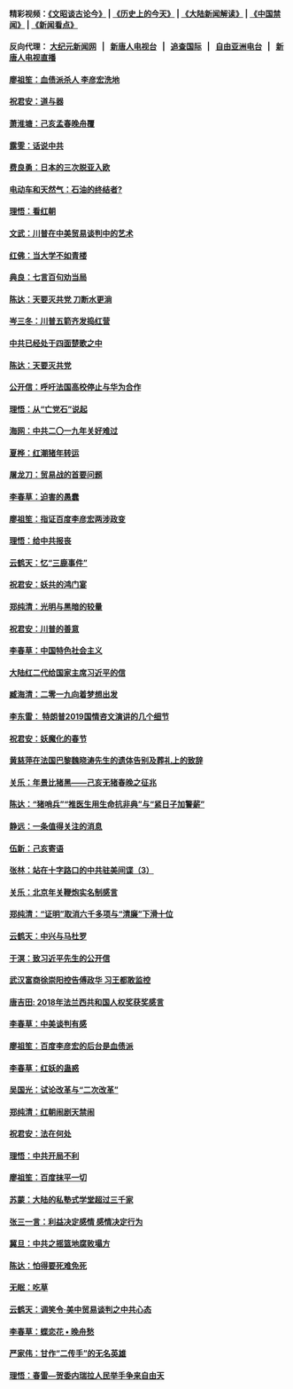#### 精彩视频：[《文昭谈古论今》](http://107.191.53.159/wenzhao) | [《历史上的今天》](http://107.191.53.159/today-in-history) | [《大陆新闻解读》](http://107.191.53.159/ntdtv-comedy) | [《中国禁闻》](http://107.191.53.159/ntdtv-news) | [《新闻看点》](http://107.191.53.159/news-insight) 

 #### 反向代理： [大纪元新闻网](http://107.191.53.159:10080/) &nbsp;&nbsp;|&nbsp;&nbsp; [新唐人电视台](http://107.191.53.159:8000/) &nbsp;&nbsp;|&nbsp;&nbsp; [追查国际](http://107.191.53.159:10010/) &nbsp;&nbsp;|&nbsp;&nbsp; [自由亚洲电台](http://107.191.53.159:9800/) &nbsp;&nbsp;|&nbsp;&nbsp; [新唐人电视直播](http://107.191.53.159/) 

#### [廖祖笙：血债派杀人 李彦宏洗地](../pages/nsc993/n11051397.md?t=02180217) 

#### [祝君安：道与器](../pages/nsc993/n11050653.md?t=02180217) 

#### [萧淮塘：己亥孟春晚舟覆](../pages/nsc993/n11050615.md?t=02180217) 

#### [露雯：话说中共](../pages/nsc993/n11050549.md?t=02180217) 

#### [费良勇：日本的三次脱亚入欧](../pages/nsc993/n11050067.md?t=02180217) 

#### [电动车和天然气：石油的终结者?](../pages/nsc993/n11047401.md?t=02180217) 

#### [理悟：看红朝](../pages/nsc993/n11047368.md?t=02180217) 

#### [文武：川普在中美贸易谈判中的艺术](../pages/nsc993/n11047216.md?t=02180217) 

#### [红佛：当大学不如青楼](../pages/nsc993/n11046910.md?t=02180217) 

#### [典良：七言百句劝当局](../pages/nsc993/n11046467.md?t=02180217) 

#### [陈达：天要灭共党 刀断水更淌](../pages/nsc993/n11045758.md?t=02180217) 

#### [岑三冬：川普五箭齐发捣红营](../pages/nsc993/n11045729.md?t=02180217) 

#### [中共已经处于四面楚歌之中](../pages/nsc993/n11044959.md?t=02180217) 

#### [陈达：天要灭共党](../pages/nsc993/n11043924.md?t=02180217) 

#### [公开信：呼吁法国高校停止与华为合作](../pages/nsc993/n11042967.md?t=02180217) 

#### [理悟：从“亡党石”说起](../pages/nsc993/n11042524.md?t=02180217) 

#### [海网：中共二〇一九年关好难过](../pages/nsc993/n11041415.md?t=02180217) 

#### [夏桦：红潮猪年转运](../pages/nsc993/n11041337.md?t=02180217) 

#### [屠龙刀：贸易战的首要问题](../pages/nsc993/n11040283.md?t=02180217) 

#### [李春草：迫害的愚蠢](../pages/nsc993/n11036601.md?t=02180217) 

#### [廖祖笙：指证百度李彦宏两涉政变](../pages/nsc993/n11036579.md?t=02180217) 

#### [理悟：给中共报丧](../pages/nsc993/n11036501.md?t=02180217) 

#### [云鹤天：忆“三鹿事件”](../pages/nsc993/n11036466.md?t=02180217) 

#### [祝君安：妖共的鸿门宴](../pages/nsc993/n11035387.md?t=02180217) 

#### [郑纯清：光明与黑暗的较量](../pages/nsc993/n11035337.md?t=02180217) 

#### [祝君安：川普的善意](../pages/nsc993/n11032077.md?t=02180217) 

#### [李春草：中国特色社会主义](../pages/nsc993/n11032132.md?t=02180217) 

#### [大陆红二代给国家主席习近平的信](../pages/nsc993/n11031995.md?t=02180217) 

#### [臧海清：二零一九向着梦想出发](../pages/nsc993/n11031959.md?t=02180217) 

#### [李东雷： 特朗普2019国情咨文演讲的几个细节](../pages/nsc993/n11031943.md?t=02180217) 

#### [祝君安：妖魔化的春节](../pages/nsc993/n11031747.md?t=02180217) 

#### [黄慈萍在法国巴黎魏晓涛先生的遗体告别及葬礼上的致辞](../pages/nsc993/n11031419.md?t=02180217) 

#### [关乐：年景比猪黑——己亥无猪春晚之征兆](../pages/nsc993/n11031494.md?t=02180217) 

#### [陈达：“猪哨兵”“推医生用生命抗非典”与“紧日子加警薪”](../pages/nsc993/n11027746.md?t=02180217) 

#### [静远：一条值得关注的消息](../pages/nsc993/n11024470.md?t=02180217) 

#### [伍新：己亥寄语](../pages/nsc993/n11024543.md?t=02180217) 

#### [张林：站在十字路口的中共驻美间谍（3）](../pages/nsc993/n11023043.md?t=02180217) 

#### [关乐：北京年关鞭炮实名制感言](../pages/nsc993/n11022630.md?t=02180217) 

#### [郑纯清：“证明”取消六千多项与“清廉”下滑十位](../pages/nsc993/n11022638.md?t=02180217) 

#### [云鹤天：中兴与马杜罗](../pages/nsc993/n11022620.md?t=02180217) 

#### [于溟：致习近平先生的公开信](../pages/nsc993/n11022593.md?t=02180217) 

#### [武汉富商徐崇阳控告傅政华 习王都敢监控](../pages/nsc993/n11022212.md?t=02180217) 

#### [唐吉田: 2018年法兰西共和国人权奖获奖感言](../pages/nsc993/n11021537.md?t=02180217) 

#### [李春草：中美谈判有感](../pages/nsc993/n11019776.md?t=02180217) 

#### [廖祖笙：百度李彦宏的后台是血债派](../pages/nsc993/n11019767.md?t=02180217) 

#### [李春草：红妖的蛊惑](../pages/nsc993/n11017095.md?t=02180217) 

#### [吴国光：试论改革与“二次改革”](../pages/nsc993/n11017055.md?t=02180217) 

#### [郑纯清：红朝闹剧天禁闹](../pages/nsc993/n11017030.md?t=02180217) 

#### [祝君安：法在何处](../pages/nsc993/n11017021.md?t=02180217) 

#### [理悟：中共开局不利](../pages/nsc993/n11016938.md?t=02180217) 

#### [廖祖笙：百度抹平一切](../pages/nsc993/n11014925.md?t=02180217) 

#### [苏蒙：大陆的私塾式学堂超过三千家](../pages/nsc993/n11014334.md?t=02180217) 

#### [张三一言：利益决定感情 感情决定行为](../pages/nsc993/n11012463.md?t=02180217) 

#### [冀旦：中共之摇篮地腐败塌方](../pages/nsc993/n11009533.md?t=02180217) 

#### [陈达：怕得要死难免死](../pages/nsc993/n11009520.md?t=02180217) 

#### [无眠：吃草](../pages/nsc993/n11007940.md?t=02180217) 

#### [云鹤天：调笑令‧美中贸易谈判之中共心态](../pages/nsc993/n11007670.md?t=02180217) 

#### [李春草：蝶恋花  •  晚舟愁](../pages/nsc993/n11006605.md?t=02180217) 

#### [严家伟：甘作“二传手”的无名英雄](../pages/nsc993/n11005340.md?t=02180217) 

#### [理悟：春雷—贺委内瑞拉人民举手争来自由天](../pages/nsc993/n11005334.md?t=02180217) 

